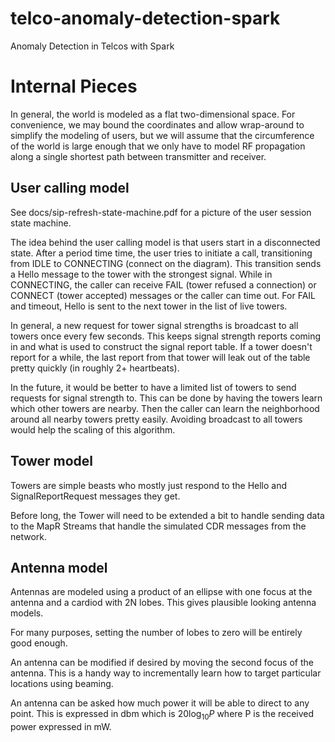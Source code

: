 # telco-anomaly-detection-spark
Anomaly Detection in Telcos with Spark


# Internal Pieces

In general, the world is modeled as a flat two-dimensional space. For convenience, we may bound the coordinates and allow wrap-around to simplify the modeling of users, but we will assume that the circumference of the world is large enough that we only have to model RF propagation along a single shortest path between transmitter and receiver.

## User calling model

See docs/sip-refresh-state-machine.pdf for a picture of the user session state machine.

The idea behind the user calling model is that users start in a disconnected state. After a period time time, the user tries to initiate a call, transitioning from IDLE to CONNECTING (connect on the diagram). This transition sends a Hello message to the tower with the strongest signal. While in CONNECTING, the caller can receive FAIL (tower refused a connection) or CONNECT (tower accepted) messages or the caller can time out. For FAIL and timeout, Hello is sent to the next tower in the list of live towers.

In general, a new request for tower signal strengths is broadcast to all towers once every few seconds. This keeps signal strength reports coming in and what is used to construct the signal report table. If a tower doesn't report for a while, the last report from that tower will leak out of the table pretty quickly (in roughly 2+ heartbeats).

In the future, it would be better to have a limited list of towers to send requests for signal strength to. This can be done by having the towers learn which other towers are nearby. Then the caller can learn the neighborhood around all nearby towers pretty easily. Avoiding broadcast to all towers would help the scaling of this algorithm.

## Tower model

Towers are simple beasts who mostly just respond to the Hello and SignalReportRequest messages they get.

Before long, the Tower will need to be extended a bit to handle sending data to the MapR Streams that handle the simulated CDR messages from the network.
## Antenna model
Antennas are modeled using a product of an ellipse with one focus at the antenna and a cardiod with 2N lobes. This gives plausible looking antenna models.

For many purposes, setting the number of lobes to zero will be entirely good enough. 

An antenna can be modified if desired by moving the second focus of the antenna. This is a handy way to incrementally learn how to target particular locations using beaming.

An antenna can be asked how much power it will be able to direct to any point. This is expressed in dbm which is $20 \log_{10} P$ where P is the received power expressed in mW.
